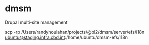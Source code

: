 # dmsm
Drupal multi-site management

scp -rp /Users/randyhoulahan/projects/@bl2/dmsm/server/efs/i18n ubuntu@staging.infra.cbd.int:/home/ubuntu/dmsm-efs/i18n